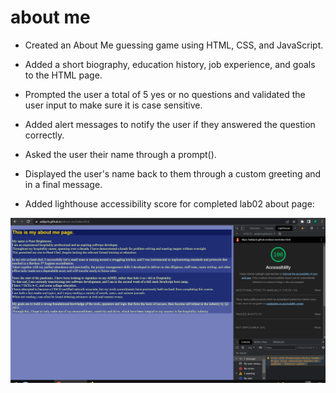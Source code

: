 # about me

- Created an About Me guessing game using HTML, CSS, and JavaScript.

- Added a short biography, education history, job experience, and goals to the HTML page.

- Prompted the user a total of 5 yes or no questions and validated the user input to make sure it is case sensitive.

- Added alert messages to notify the user if they answered the question correctly.

- Asked the user their name through a prompt().

- Displayed the user's name back to them through a custom greeting and in a final message.

- Added lighthouse accessibility score for completed lab02 about page:

![Lighthouse score](images/lighthouse1.png)
